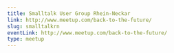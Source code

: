 ```yaml
---
title: Smalltalk User Group Rhein-Neckar
link: http://www.meetup.com/back-to-the-future/
slug: smalltalkrn
eventLink: http://www.meetup.com/back-to-the-future/
type: meetup
---
```

